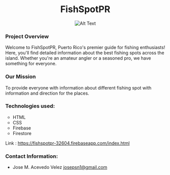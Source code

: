 # <div align="center">FishSpotPR</div>

<p align="center">
    <img src="https://github.com/josemls/fishspotPR1/blob/main/y/assets/img/LogoFishSpot.png" alt="Alt Text" alt="logo">
</p>

### Project Overview

Welcome to FishSpotPR, Puerto Rico's premier guide for fishing enthusiasts! Here, you'll find detailed information about the best fishing spots across the island. Whether you're an amateur angler or a seasoned pro, we have something for everyone. 

### Our Mission

To provide everyone with information about different fishing spot with information and direction for the places.

### Technologies used:

<ul style="list-style-type:circle;">
    <li>HTML</li>
    <li>CSS</li>
    <li>Firebase</li>
    <li>Firestore</li>
</ul>

Link : https://fishspotpr-32604.firebaseapp.com/index.html
### Contact Information:

- Jose M. Acevedo Velez josepsn1@gmail.com
